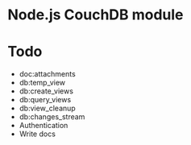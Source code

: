 # Node.js CouchDB module

# Todo

* doc:attachments
* db:temp_view
* db:create_views
* db:query_views
* db:view_cleanup
* db:changes_stream
* Authentication
* Write docs